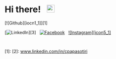 <h1>
 Hi there! &nbsp; <img src="https://raw.githubusercontent.com/MartinHeinz/MartinHeinz/master/wave.gif" width="25px">
</h1>

<!-- social media bottoms -->
[![Github][iocn1_1]][1] &nbsp;
<!-- [![CV][icon2_1]][2] &nbsp; -->
[![LinkedIn][icon3_1]][3] &nbsp;
[![Facebook][icon4_1]][4] &nbsp;
[![Instagram][icon5_1]][5] &nbsp;
<!-- [![Spotify][icon6_1]][6] --> 


<br>

<!--icons -->
<!-- icons with padding -->
[icon1_1]: http://i.imgur.com/0o48UoR.png (github icon with padding)
<!-- [icon_2_1]: -->
[icon3_1]: https://img.shields.io/badge/LinkedIn-0077B5?style=for-the-badge&logo=linkedin&logoColor=black
[icon4_1]: http://i.imgur.com/P3YfQoD.png (facebook icon with padding)
<!--[icon5_1]: -->
<!-- [icon6_1]:-->

<!-- icons without padding -->
[icon1_2]: http://i.imgur.com/9I6NRUm.png (github icon without padding)
[icon2_2]: https://img.shields.io/badge/Resumé-4285F4?style=for-the-badge-m&logo=google-drive&logoColor=black
[icon3_2]: https://img.shields.io/badge/LinkedIn-0077B5?style=for-the-badge-m&logo=linkedin&logoColor=black
[icon4_2]: http://i.imgur.com/fep1WsG.png (facebook icon without padding)
<!-- [icon5_2]: -->
<!-- Please don't remove this: Grab your social icons from https://github.com/carlsednaoui/gitsocial -->

<!-- links to social media accounts -->
[1]:
[2]: www.linkedin.com/in/cpapasotiri
<!-- [3]: -->
[4]: https://www.facebook.com/christina.papasotiri
[5]: https://www.instagram.com/xristina_papasotiri/
<!-- [6]: -->
